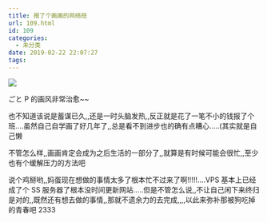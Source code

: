 ```yaml
---
title: 报了个画画的网络班
url: 109.html
id: 109
categories:
  - 未分类
date: 2019-02-22 22:07:27
tags:
---
```


![](/img/post/IMG_0238.jpg)

ごと P 的画风非常治愈~~

也不知道该说是蓄谋已久,,还是一时头脑发热,,反正就是花了一笔不小的钱报了个班....虽然自己自学画了好几年了,,总是看不到进步也的确有点糟心.....(其实就是自己懒

不管怎么样,,画画肯定会成为之后生活的一部分了,,就算是有时候可能会很忙,,至少也有个缓解压力的方法吧

说个鸡掰哟,,妈蛋现在想做的事情太多了根本忙不过来了啊!!!!!....VPS 基本上已经成了个 SS 服务器了根本没时间更新网站.....但是不管怎么说,,不让自己闲下来终归是对的,,既然还有想去做的事情,,那就不遗余力的去完成,,,,以此来弥补那被狗吃掉的青春吧 2333
